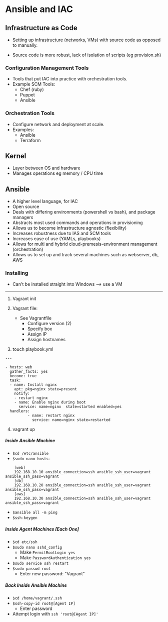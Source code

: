 # Ansible and IAC

## Infrastructure as Code

- Setting up infrastructure (networks, VMs) with source code as opposed to manually.

- Source code is more robust, lack of isolation of scripts (eg provision.sh)

### Configuration Management Tools

- Tools that put IAC into practice with orchestration tools.
- Example SCM Tools:
	- Chef (ruby)
	- Puppet
	- Ansible

### Orchestration Tools

- Configure network and deployment at scale.
- Examples:
	- Ansible
	- Terraform

## Kernel

- Layer between OS and hardware
- Manages operations eg memory / CPU time

## Ansible

- A higher level language, for IAC
- Open source
- Deals with differing environments (powershell vs bash), and package managers
- Abstracts most used commands and operations in provisioning
- Allows us to become infrastructure agnostic (flexibility)
- Increases robustness due to IAS and SCM tools
- Increases ease of use (YAMLs, playbooks)
- Allows for multi and hybrid cloud-premesis-environment management (orchestration)
- Allows us to set up and track several machines such as webserver, db, AWS

### Installing

- Can't be installed straight into Windows --> use a VM

-------

1) Vagrant init
2) Vagrant file:
	- See Vagrantfile
		- Configure version (2)
		- Specify box
		- Assign IP
		- Assign hostnames

3) touch playbook.yml

```
---

- hosts: web
  gather_facts: yes
  become: true
  task:
  - name: Install nginx
    apt: pkg=nginx state=present
    notify:
    - restart nginx
    - name: Enable nginx during boot
      service: name=nginx  state=started enabled=yes
  handlers:
          - name: restart nginx
            service: name=nginx state=restarted
```

4) vagrant up

##### Inside Ansible Machine

- `$cd /etc/ansible`
- `$sudo nano hosts`:
```
	[web]
	192.168.10.10 ansible_connection=ssh ansible_ssh_user=vagrant ansible_ssh_pass=vagrant
	[db]
	192.168.10.20 ansible_connection=ssh ansible_ssh_user=vagrant ansible_ssh_pass=vagrant
	[aws]
	192.168.10.30 ansible_connection=ssh ansible_ssh_user=vagrant ansible_ssh_pass=vagrant
```
- `$ansible all -m ping`
- `$ssh-keygen`

##### Inside Agent Machines [Each One]

- `$cd etc/ssh`
- `$sudo nano sshd_config`
	- Make `PermitRootLogin yes`
	- Make `PasswordAuthentication yes`
- `$sudo service ssh restart`
- `$sudo passwd root`
	- Enter new password: "Vagrant"

##### Back Inside Ansible Machine


- `$cd /home/vagrant/.ssh`
- `$ssh-copy-id root@[Agent IP]`
	- Enter password
- Attempt login with `ssh 'root@[Agent IP]'`

